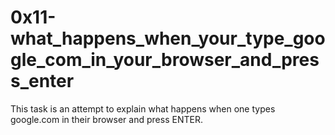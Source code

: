 # 0x11-what_happens_when_your_type_google_com_in_your_browser_and_press_enter
This task is an attempt to explain what happens when one types google.com in their browser and press ENTER.
